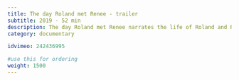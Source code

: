 ```yaml
---
title: The day Roland met Renee - trailer
subtitle: 2019 - 52 min
description: The day Roland met Renee narrates the life of Roland and Renee through the voices of their families. The film portrays two Dutch families involved in the common struggle against addiction.
category: documentary

idvimeo: 242436995

#use this for ordering
weight: 1500
---
```

<!--stackedit_data:
eyJoaXN0b3J5IjpbMTgxMTQ1OTAxMywxNjQwNzc5NDMsMTUwMT
AxNzcyMiwtNDk4MjE3Mzg5LC0xNDIwNjI2NTQ4LDE0MTU5Mzk1
OTQsNzIyODM3ODk3XX0=
-->